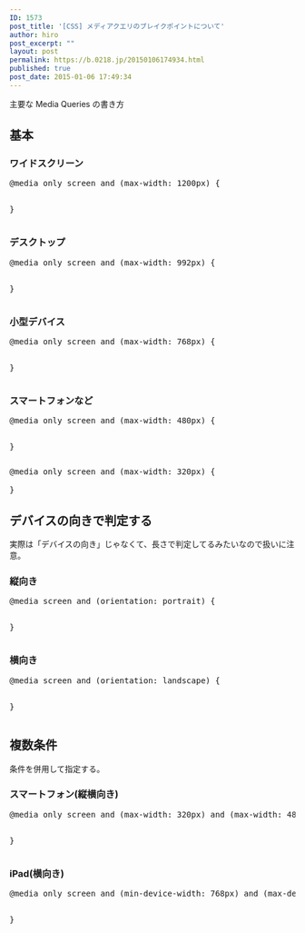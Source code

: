 ```yaml
---
ID: 1573
post_title: '[CSS] メディアクエリのブレイクポイントについて'
author: hiro
post_excerpt: ""
layout: post
permalink: https://b.0218.jp/20150106174934.html
published: true
post_date: 2015-01-06 17:49:34
---
```

主要な Media Queries の書き方
<!--more-->
<h2>基本</h2>
<h3>ワイドスクリーン</h3>
<pre class="prettyprint linenums lang-css">
@media only screen and (max-width: 1200px) {
    
}
</pre>
<h3>デスクトップ</h3>
<pre class="prettyprint linenums lang-css">
@media only screen and (max-width: 992px) {
    
}
</pre>
<h3>小型デバイス</h3>
<pre class="prettyprint linenums lang-css">
@media only screen and (max-width: 768px) {
    
}
</pre>

<h3>スマートフォンなど</h3>
<pre class="prettyprint linenums lang-css">
@media only screen and (max-width: 480px) {
    
}
</pre>
<pre class="prettyprint linenums lang-css">
@media only screen and (max-width: 320px) {
    
}
</pre>


<h2>デバイスの向きで判定する</h2>
実際は「デバイスの向き」じゃなくて、長さで判定してるみたいなので扱いに注意。
<h3>縦向き</h3>
<pre class="prettyprint linenums lang-css">
@media screen and (orientation: portrait) {
    
}
</pre>
<h3>横向き</h3>
<pre class="prettyprint linenums lang-css">
@media screen and (orientation: landscape) {
    
}
</pre>


<h2>複数条件</h2>
条件を併用して指定する。
<h3>スマートフォン(縦横向き)</h3>
<pre class="prettyprint linenums lang-css">
@media only screen and (max-width: 320px) and (max-width: 480px) {
    
}
</pre>

<h3>iPad(横向き)</h3>
<pre class="prettyprint linenums lang-css">
@media only screen and (min-device-width: 768px) and (max-device-width: 1024px) and (orientation: landscape) {
    
}
</pre>